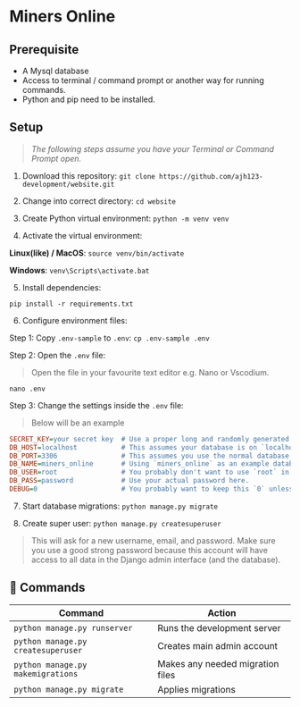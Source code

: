 # Miners Online

## Prerequisite
* A Mysql database
* Access to terminal / command prompt or another way for running commands.
* Python and pip need to be installed.

## Setup
> *The following steps assume you have your Terminal or Command Prompt open.*

1. Download this repository:
`git clone https://github.com/ajh123-development/website.git`

2. Change into correct directory:
`cd website`

3. Create Python virtual environment:
`python -m venv venv`

4. Activate the virtual environment:

**Linux(like) / MacOS**:
`source venv/bin/activate`

**Windows**:
`venv\Scripts\activate.bat`

5. Install dependencies:

`pip install -r requirements.txt`

6. Configure environment files:

Step 1: Copy `.env-sample` to `.env`:
`cp .env-sample .env`

Step 2: Open the `.env` file:
> Open the file in your favourite text editor e.g. Nano or Vscodium.

`nano .env`

Step 3: Change the settings inside the `.env` file:
> Below will be an example
```ini
SECRET_KEY=your secret key  # Use a proper long and randomly generated key.
DB_HOST=localhost			# This assumes your database is on `localhost`.
DB_PORT=3306				# This assumes you use the normal database ports.
DB_NAME=miners_online		# Using `miners_online` as an example database name.
DB_USER=root				# You probably don't want to use `root` in production!
DB_PASS=password			# Use your actual password here.
DEBUG=0						# You probably want to keep this `0` unless there are errors.
```

7. Start database migrations:
`python manage.py migrate`

8. Create super user:
`python manage.py createsuperuser`
> This will ask for a new username, email, and password. Make sure you use a good strong password because this account will have access to all data in the Django admin interface (and the database).

## 🧞 Commands

| Command                            | Action                           |
| ---------------------------------- | -------------------------------- |
| `python manage.py runserver `      | Runs the development server      |
| `python manage.py createsuperuser` | Creates main admin account       |
| `python manage.py makemigrations`  | Makes any needed migration files |
| `python manage.py migrate`         | Applies migrations               |
